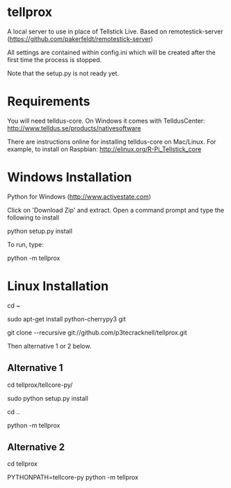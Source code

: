 tellprox
========

A local server to use in place of Tellstick Live. Based on remotestick-server (https://github.com/pakerfeldt/remotestick-server)

All settings are contained within config.ini which will be created after the first time the process is stopped.

Note that the setup.py is not ready yet.

Requirements
============
You will need telldus-core. On Windows it comes with TelldusCenter:
http://www.telldus.se/products/nativesoftware

There are instructions online for installing telldus-core on Mac/Linux. For example, to install on Raspbian:
http://elinux.org/R-Pi_Tellstick_core


Windows Installation
====================

Python for Windows (http://www.activestate.com)

Click on 'Download Zip' and extract. Open a command prompt and type the following to install

python setup.py install

To run, type:

python -m tellprox


Linux Installation
==================

cd ~

sudo apt-get install python-cherrypy3 git

git clone --recursive git://github.com/p3tecracknell/tellprox.git

Then alternative 1 or 2 below.

Alternative 1
-------------

cd tellprox/tellcore-py/

sudo python setup.py install

cd ..

python -m tellprox

Alternative 2
-------------

cd tellprox

PYTHONPATH=tellcore-py python -m tellprox
